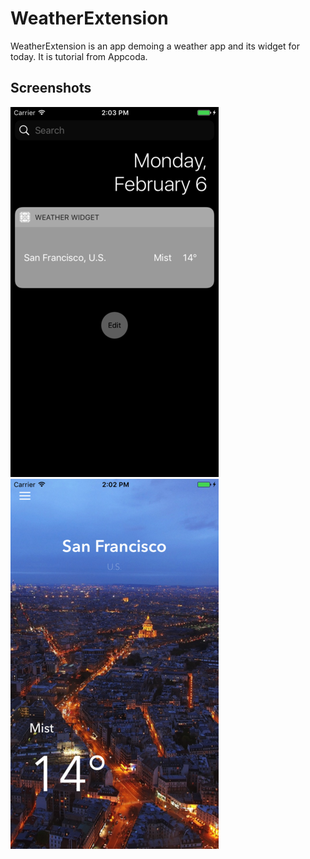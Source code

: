 WeatherExtension
==========

WeatherExtension is an app demoing a weather app and its widget for today. It is tutorial from Appcoda.

## Screenshots
![TodayWidget](./todayWidget.png)
![ContainerApp](./containerApp.png)
